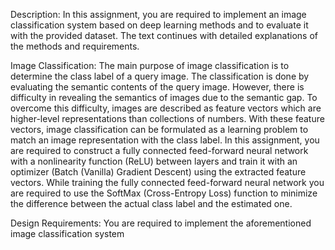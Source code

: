 Description: In this assignment, you are required to implement an image classification system based on deep learning methods and to evaluate it with the provided dataset. The text continues with detailed explanations of the methods and requirements.

Image Classification: The main purpose of image classification is to determine the class label of a query image. The classification is done by evaluating the semantic contents of the query image. However, there is difficulty in revealing the semantics of images due to the semantic gap. To overcome this difficulty, images are described as feature vectors which are higher-level representations than collections of numbers. With these feature vectors, image classification can be formulated as a learning problem to match an image representation with the class label. In this assignment, you are required to construct a fully connected feed-forward neural network with a nonlinearity function (ReLU) between layers and train it with an optimizer (Batch (Vanilla) Gradient Descent) using the extracted feature vectors. While training the fully connected feed-forward neural network you are required to use the SoftMax (Cross-Entropy Loss) function to minimize the difference between the actual class label and the estimated one.

Design Requirements: You are required to implement the aforementioned image classification system
